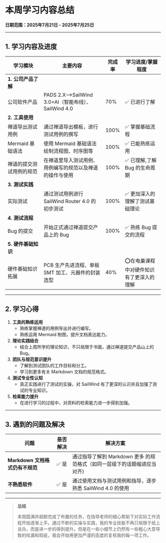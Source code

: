 # 本周学习内容总结  
**日期范围：2025年7月21日 - 2025年7月25日**  

---

## 1. 学习内容及进度  

| 学习模块                 | 主要内容                                                 | 完成率 | 学习进度/掌握程度                       |
| ------------------------ | -------------------------------------------------------- | ------ | --------------------------------------- |
| **1. 公司产品了解**      |                                                          |        |                                         |
| 公司软件产品             | PADS 2.X-->SailWind 3.0+AI（智能布线）、SailWind 4.0     | 70%    | ✅ 已进行了解                            |
| **2. 工具使用**          |                                                          |        |                                         |
| 禅道导出测试用例         | 通过禅道导出模板，进行测试用例的撰写                     | 100%   | ✅ 掌握基础流程                          |
| Mermaid 基础语法         | 使用 Mermaid 基础语法绘制流程图、时序图等                | 100%   | ✅ 已能熟练运用                          |
| 禅道的提交测试用例的规范 | 在禅道里导入测试用例、用例编写的规范以及禅道的操作与使用 | 100%   | ✅ 已理解,了解 Bug 的生命周期            |
| **3. 测试实践**          |                                                          |        |                                         |
| 实际测试                 | 通过测试用例进行 SailWind Router 4.0 的初步测试          | 100%   | ✅ 更加深入的理解了测试基础理论          |
| **4. 测试流程**          |                                                          |        |                                         |
| Bug 的提交               | 开始正式通过禅道提交产品上的 Bug                         | 100%   | ✅ 熟练 Bug 提交的流程                   |
| **5. 硬件基础知识**      |                                                          |        |                                         |
| 硬件基础知识拓展         | PCB 生产先进流程、单板 SMT 加工、元器件的封装选型        | 40%    | ⭕在电巢课程中对硬件知识有了更深入的理解 |

---

## 2. 学习心得  
1. **工具的熟练运用** 
   - 熟练掌握禅道的用例导出并进行编写。
   - 熟练运用 Mermaid 制图，提升文档表达能力。
2. **理论实践结合**  
   - 结合上周所学的理论知识，不只局限于书面，通过禅道提交产品山上的Bug。
3. **团队与规范意识提升**  
   - 了解到测试团队的工作目标和分工。
   - 学习到更多有关 Markdown 文档的规范格式。
4. **测试专业性认知**  
   - 真正实践进行了测试的实操，对 SailWind 有了更深的认识并且加强了测试的专业知识。
5. **检索能力提升**  
   - 在进行学习的过程中，对资料的检索能力进一步得到加强。

---

## 3. 遇到的问题及解决  
| 问题                            | 是否解决 | 解决方案                                                     |
| ------------------------------- | -------- | ------------------------------------------------------------ |
| **Markdown 文档格式仍有不规范** | ✅ 是     | 通过指导了解到 Markdown 更多 的规范格式（如同一层级下的话题缩进应当对齐) |
| **不熟悉软件**                  | ✅ 是     | 通过使用文档与测试用例和指导，逐步熟悉 SailWind 4.0 的使用   |



---

> **总结**  
>
> 本周圆满并超额完成了布置的任务，在指导老师的细心帮助下对实际工作流程开始逐渐上手。通过不断的实操与实践，我的专业技能不再只局限于纸上谈兵，而是进一步的得到提升。但是在一些小细节上仍然有一些粗心大意导致的纰漏和瑕疵，我会开始用更加严谨的态度的复核我的每一项工作。